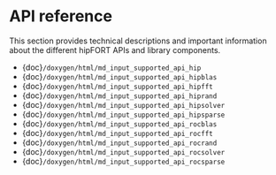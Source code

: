 <head>
  <meta charset="UTF-8">
  <meta name="description" content="rocDecode API reference">
  <meta name="keywords" content="API reference, rocDecode, AMD, ROCm">
</head>

# API reference

This section provides technical descriptions and important information about the different hipFORT APIs and library components.

- {doc}`/doxygen/html/md_input_supported_api_hip`
- {doc}`/doxygen/html/md_input_supported_api_hipblas`
- {doc}`/doxygen/html/md_input_supported_api_hipfft`
- {doc}`/doxygen/html/md_input_supported_api_hiprand`
- {doc}`/doxygen/html/md_input_supported_api_hipsolver`
- {doc}`/doxygen/html/md_input_supported_api_hipsparse`
- {doc}`/doxygen/html/md_input_supported_api_rocblas`
- {doc}`/doxygen/html/md_input_supported_api_rocfft`
- {doc}`/doxygen/html/md_input_supported_api_rocrand`
- {doc}`/doxygen/html/md_input_supported_api_rocsolver`
- {doc}`/doxygen/html/md_input_supported_api_rocsparse`
